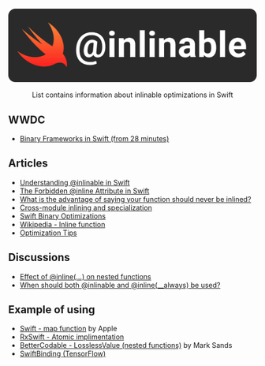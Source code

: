 <p align="center">
    <img src=".github/cover.png"/>
</p>
<p align="center">
    <a>List contains information about inlinable optimizations in Swift</a>
</p>

## WWDC
- [Binary Frameworks in Swift (from 28 minutes)](https://developer.apple.com/videos/play/wwdc2019/416/)

## Articles
- [Understanding @inlinable in Swift](https://swiftrocks.com/understanding-inlinable-in-swift)
- [The Forbidden @inline Attribute in Swift](https://swiftrocks.com/the-forbidden-inline-attribute-in-swift)
- [What is the advantage of saying your function should never be inlined?](https://catwolf.org/qs?id=dc4e5152-34f1-4c12-9ae7-a0ae7b21b76d&x=y)
- [Cross-module inlining and specialization](https://github.com/apple/swift-evolution/blob/master/proposals/0193-cross-module-inlining-and-specialization.md)
- [Swift Binary Optimizations](https://medium.com/@aslanyanhaik/swift-binary-optimizations-c13683d189fa)
- [Wikipedia - Inline function](https://en.wikipedia.org/wiki/Inline_function)
- [Optimization Tips](https://jdiaz.fr/swift/optimization-tips.html)

## Discussions
- [Effect of @inline(…) on nested functions](https://forums.swift.org/t/effect-of-inline-on-nested-functions/50202)
- [When should both @inlinable and @inline(__always) be used?](https://forums.swift.org/t/when-should-both-inlinable-and-inline-always-be-used/37375)

## Example of using
- [Swift - map function](https://github.com/apple/swift/blob/main/stdlib/public/core/Map.swift) by Apple
- [RxSwift - Atomic implimentation](https://github.com/ReactiveX/RxSwift/blob/1a1fa37b0d08e0f99ffa41f98f340e8bc60c35c4/Platform/AtomicInt.swift)
- [BetterCodable - LosslessValue (nested functions)](https://github.com/marksands/BetterCodable/blob/master/Sources/BetterCodable/LosslessValue.swift) by Mark Sands
- [SwiftBinding (TensorFlow)](https://github.com/tensorflow/swift-bindings/blob/main/EagerExecution.swift.gyb)
